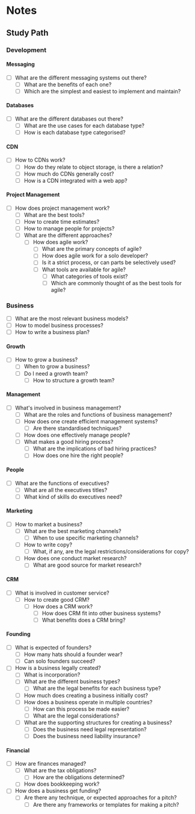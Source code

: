 # Notes

## Study Path

### Development

#### Messaging

* [  ] What are the different messaging systems out there?
    * [  ] What are the benefits of each one?
    * [  ] Which are the simplest and easiest to implement and maintain?

#### Databases

* [  ] What are the different databases out there?
    * [  ] What are the use cases for each database type?
    * [  ] How is each database type categorised?

#### CDN

* [ ] How to CDNs work?
    * [  ] How do they relate to object storage, is there a relation?
    * [  ] How much do CDNs generally cost?
    * [  ] How is a CDN integrated with a web app?

#### Project Management

* [  ] How does project management work?
    * [  ] What are the best tools?
    * [  ] How to create time estimates?
    * [  ] How to manage people for projects?
    * [  ] What are the different approaches?
        * [  ] How does agile work?
            * [  ] What are the primary concepts of agile?
            * [  ] How does agile work for a solo developer?
            * [  ] Is it a strict process, or can parts be selectively used?
            * [  ] What tools are available for agile?
                * [  ] What categories of tools exist?
                * [  ] Which are commonly thought of as the best tools for agile?

### Business

* [ ] What are the most relevant business models?
* [ ] How to model business processes?
* [ ] How to write a business plan?

#### Growth

* [ ] How to grow a business?
    * [ ] When to grow a business?
    * [ ] Do I need a growth team?
        * [ ] How to structure a growth team?

#### Management

* [ ] What's involved in business management?
    * [ ] What are the roles and functions of business management?
    * [ ] How does one create efficient management systems?
        * [ ] Are there standardised techniques?
    * [ ] How does one effectively manage people?
    * [ ] What makes a good hiring process?
        * [ ] What are the implications of bad hiring practices?
        * [ ] How does one hire the right people?

#### People

* [ ] What are the functions of executives?
    * [ ] What are all the executives titles?
    * [ ] What kind of skills do executives need?

#### Marketing

* [ ] How to market a business?
    * [ ] What are the best marketing channels?
        * [ ] When to use specific marketing channels? 
    * [ ] How to write copy?
        * [ ] What, if any, are the legal restrictions/considerations for copy?
    * [ ] How does one conduct market research?
        * [ ] What are good source for market research?

#### CRM

* [ ] What is involved in customer service?
    * [ ] How to create good CRM?
        * [ ] How does a CRM work?
            * [ ] How does CRM fit into other business systems?
            * [ ] What benefits does a CRM bring?

#### Founding

* [ ] What is expected of founders?
    * [ ] How many hats should a founder wear?
    * [ ] Can solo founders succeed?
* [ ] How is a business legally created?
    * [ ] What is incorporation?
    * [ ] What are the different business types?
        * [ ] What are the legal benefits for each business type?
    * [ ] How much does creating a business initially cost?
    * [ ] How does a business operate in multiple countries?
        * [ ] How can this process be made easier?
        * [ ] What are the legal considerations?
    * [ ] What are the supporting structures for creating a business?
        * [ ] Does the business need legal representation?
        * [ ] Does the business need liability insurance?

#### Financial

* [ ] How are finances managed?
    * [ ] What are the tax obligations?
        * [ ] How are the obligations determined?
    * [ ] How does bookkeeping work?
* [ ] How does a business get funding?
    * [ ] Are there any technique, or expected approaches for a pitch?
        * [ ] Are there any frameworks or templates for making a pitch? 
